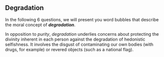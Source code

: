 ## Degradation

In the following 6 questions, we will present you word bubbles that describe the moral concept of ***degradation***.

In opposition to *purity*, *degradation* underlies concerns about protecting the divinity inherent in each person against the degradation of hedonistic selfishness. It involves the disgust of contaminating our own bodies (with drugs, for example) or revered objects (such as a national flag).